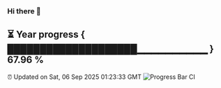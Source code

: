 ### Hi there 👋
⏳ Year progress { ████████████████████▁▁▁▁▁▁▁▁▁▁ } 67.96 %
---
⏰ Updated on Sat, 06 Sep 2025 01:23:33 GMT
![Progress Bar CI](https://github.com/liununu/liununu/workflows/Progress%20Bar%20CI/badge.svg)
